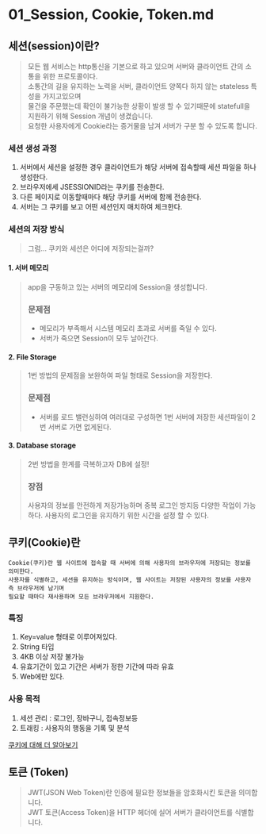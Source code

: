 # 01_Session, Cookie, Token.md

## 세션(session)이란?
> 모든 웹 서비스는 http통신을 기본으로 하고 있으며 서버와 클라이언트 간의 소통을 위한 프로토콜이다.  
> 소통간의 길을 유지하는 노력을 서버, 클라이언트 양쪽다 하지 않는 stateless 특성을 가지고있으며  
> 물건을 주문했는데 확인이 불가능한 상황이 발생 할 수 있기때문에 statefull을 지원하기 위해 Session 개념이 생겼습니다.  
> 요청한 사용자에게 Cookie라는 증거물을 남겨 서버가 구분 할 수 있도록 합니다.

### 세션 생성 과정 
1. 서버에서 세션을 설정한 경우 클라이언트가 해당 서버에 접속할때 세션 파일을 하나 생성한다.
2. 브라우저에세 JSESSIONID라는 쿠키를 전송한다.
3. 다른 페이지로 이동할때마다 해당 쿠키를 서버에 함께 전송한다.
4. 서버는 그 쿠키를 보고 어떤 세션인지 매치하여 체크한다. 

### 세션의 저장 방식
> 그럼... 쿠키와 세션은 어디에 저장되는걸까?
#### 1. 서버 메모리
> app을 구동하고 있는 서버의 메모리에 Session을 생성합니다.   
> ### 문제점  
> * 메모리가 부족해서 시스템 메모리 초과로 서버를 죽일 수 있다.
> * 서버가 죽으면 Session이 모두 날아간다.

#### 2. File Storage
> 1번 방법의 문제점을 보완하여 파일 형태로 Session을 저장한다.
> ### 문제점  
> * 서버를 로드 밸런싱하여 여러대로 구성하면 1번 서버에 저장한 세션파일이 2번 서버로 가면 없게된다.

#### 3. Database storage
> 2번 방법을 한계를 극복하고자 DB에 설정!
> ### 장점
> 사용자의 정보를 안전하게 저장가능하며 중복 로그인 방지등 다양한 작업이 가능하다.
> 사용자의 로그인을 유지하기 위한 시간을 설정 할 수 있다.

## 쿠키(Cookie)란 
    Cookie(쿠키)란 웹 사이트에 접속할 때 서버에 의해 사용자의 브라우저에 저장되는 정보를 의미한다.
    사용자를 식별하고, 세션을 유지하는 방식이며, 웹 사이트는 저장된 사용자의 정보를 사용자 측 브라우저에 남기며
    필요할 때마다 재사용하며 모든 브라우저에서 지원한다.

### 특징
1. Key=value 형태로 이루어져있다.
2. String 타입 
3. 4KB 이상 저장 불가능
4. 유효기간이 있고 기간은 서버가 정한 기간에 따라 유효
5. Web에만 있다.

### 사용 목적
1. 세션 관리 : 로그인, 장바구니, 접속정보등
2. 트래킹 : 사용자의 행동을 기록 및 분석


[쿠키에 대해 더 알아보기](https://developer.mozilla.org/ko/docs/Web/HTTP/Cookies)


## 토큰 (Token)
> JWT(JSON Web Token)란 인증에 필요한 정보들을 암호화시킨 토큰을 의미합니다.   
> JWT 토큰(Access Token)을 HTTP 헤더에 실어 서버가 클라이언트를 식별합니다.  
